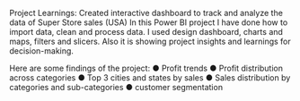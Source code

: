 Project Learnings:
Created interactive dashboard to track and analyze the data of Super Store sales (USA)
In this Power BI project I have done how to import data, clean and process data. I used design dashboard, charts and maps, filters and slicers. Also it is showing project insights and learnings for decision-making.

 Here are some findings of the project:
● Profit trends 
● Profit distribution across categories 
● Top 3 cities and states by sales
● Sales distribution by categories and sub-categories
● customer segmentation
